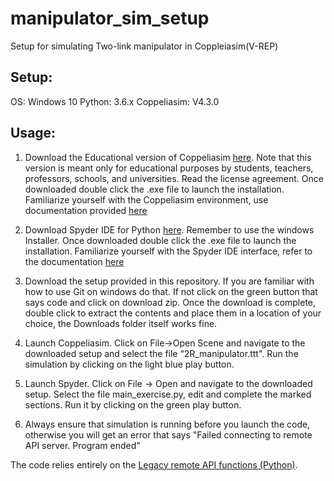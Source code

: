 ﻿# manipulator_sim_setup
Setup for simulating Two-link manipulator in Coppleiasim(V-REP)

## Setup:
OS: Windows 10 
Python: 3.6.x
Coppeliasim: V4.3.0

## Usage:

  1. Download the Educational version of Coppeliasim [here]( https://www.coppeliarobotics.com/downloads). Note that this version is meant only for educational purposes by students, teachers, professors, schools, and universities. Read the license agreement. Once downloaded double click the .exe file to launch the installation. Familiarize yourself with the Coppeliasim environment, use documentation provided [here](https://www.coppeliarobotics.com/helpFiles/index.html)

  2. Download Spyder IDE for Python [here](https://docs.spyder-ide.org/current/installation.html). Remember to use the windows Installer. Once downloaded double click the .exe file to launch the installation. Familiarize yourself with the Spyder IDE interface, refer to the documentation [here](https://docs.spyder-ide.org/current/videos/first-steps-with-spyder.html#getting-started)

  3. Download the setup provided in this repository. If you are familiar with how to use Git on windows do that. If not click on the green button that says code and click on download zip. Once the download is complete, double click to extract the contents and place them in a location of your choice, the Downloads folder itself works fine.

  4. Launch Coppeliasim. Click on File->Open Scene and navigate to the downloaded setup and select the file “2R_manipulator.ttt". Run the simulation by clicking on the light blue play button.

  5. Launch Spyder. Click on File -> Open and navigate to the downloaded setup. Select the file main_exercise.py, edit and complete the marked sections. Run it by clicking on the green play button. 
  
  6. Always ensure that simulation is running before you launch the code, otherwise you will get an error that says "Failed connecting to remote API server. Program ended"

The code relies entirely on the [Legacy remote API functions (Python)](https://www.coppeliarobotics.com/helpFiles/en/remoteApiFunctionsPython.htm). 

